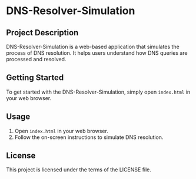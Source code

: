 # DNS-Resolver-Simulation

## Project Description

DNS-Resolver-Simulation is a web-based application that simulates the process of DNS resolution. It helps users understand how DNS queries are processed and resolved.

## Getting Started

To get started with the DNS-Resolver-Simulation, simply open `index.html` in your web browser.

## Usage

1. Open `index.html` in your web browser.
2. Follow the on-screen instructions to simulate DNS resolution.

## License

This project is licensed under the terms of the LICENSE file.
